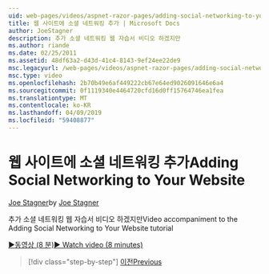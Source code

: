 ```yaml
---
uid: web-pages/videos/aspnet-razor-pages/adding-social-networking-to-your-website
title: 웹 사이트에 소셜 네트워킹 추가 | Microsoft Docs
author: JoeStagner
description: 추가 소셜 네트워킹 웹 자습서 비디오 하겠지만
ms.author: riande
ms.date: 02/25/2011
ms.assetid: 48df63a2-d43d-41c4-8143-9ef24ee22de9
msc.legacyurl: /web-pages/videos/aspnet-razor-pages/adding-social-networking-to-your-website
msc.type: video
ms.openlocfilehash: 2b70b49e6af449222cb67e64ed9026091646e6a4
ms.sourcegitcommit: 0f1119340e4464720cfd16d0ff15764746ea1fea
ms.translationtype: MT
ms.contentlocale: ko-KR
ms.lasthandoff: 04/09/2019
ms.locfileid: "59408877"
---
```

# <a name="adding-social-networking-to-your-website"></a><span data-ttu-id="22296-103">웹 사이트에 소셜 네트워킹 추가</span><span class="sxs-lookup"><span data-stu-id="22296-103">Adding Social Networking to Your Website</span></span>

<span data-ttu-id="22296-104">[Joe Stagner](https://github.com/JoeStagner)</span><span class="sxs-lookup"><span data-stu-id="22296-104">by [Joe Stagner](https://github.com/JoeStagner)</span></span>

<span data-ttu-id="22296-105">추가 소셜 네트워킹 웹 자습서 비디오 하겠지만</span><span class="sxs-lookup"><span data-stu-id="22296-105">Video accompaniment to the Adding Social Networking to Your Website tutorial</span></span>

[<span data-ttu-id="22296-106">&#9654;동영상 (8 분)</span><span class="sxs-lookup"><span data-stu-id="22296-106">&#9654; Watch video (8 minutes)</span></span>](https://channel9.msdn.com/Blogs/ASP-NET-Site-Videos/adding-social-networking-to-your-website)

> [!div class="step-by-step"]
> [<span data-ttu-id="22296-107">이전</span><span class="sxs-lookup"><span data-stu-id="22296-107">Previous</span></span>](adding-search-to-your-web-site.md)
